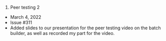 1. Peer testing 2
- March 4, 2022
- Issue #311
- Added slides to our presentation for the peer testing video on the batch builder, as well as recorded my part for the video.
